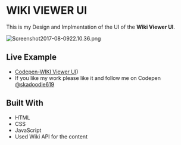 # WIKI VIEWER UI

 This is my Design and Implmentation of the UI of the **Wiki Viewer UI**.

![Screenshot2017-08-0922.10.36.png](http://i.imgrpost.com/imgr/2017/08/09/Screenshot2017-08-0922.10.36.png)

## Live Example

* [Codepen-WIKI Viewer UI](https://codepen.io/skadoodle619/full/OjpaqM/))
* If you like my work please like it and follow me on Codepen [@skadoodle619](https://codepen.io/skadoodle619/)

## Built With

* HTML
* CSS
* JavaScript
* Used Wiki API for the content


